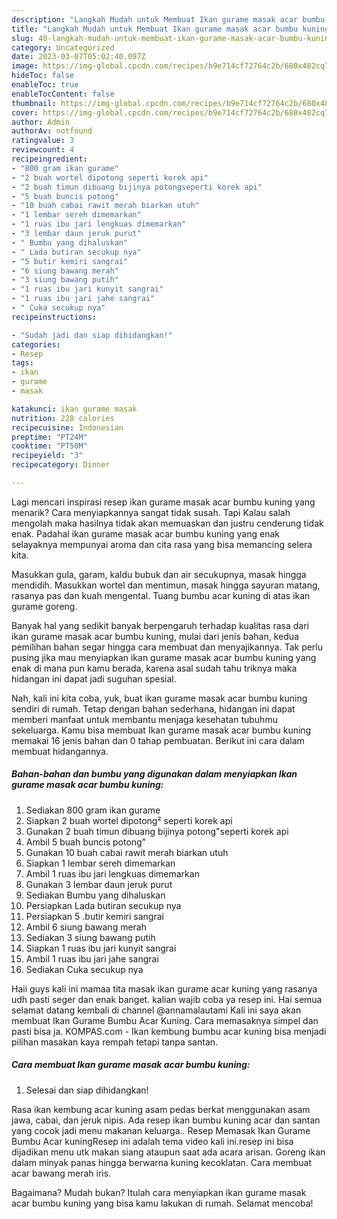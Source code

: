 ```yaml
---
description: "Langkah Mudah untuk Membuat Ikan gurame masak acar bumbu kuning yang Lezat"
title: "Langkah Mudah untuk Membuat Ikan gurame masak acar bumbu kuning yang Lezat"
slug: 40-langkah-mudah-untuk-membuat-ikan-gurame-masak-acar-bumbu-kuning-yang-lezat
category: Uncategorized
date: 2023-03-07T05:02:40.097Z
image: https://img-global.cpcdn.com/recipes/b9e714cf72764c2b/680x482cq70/ikan-gurame-masak-acar-bumbu-kuning-foto-resep-utama.jpg
hideToc: false
enableToc: true
enableTocContent: false
thumbnail: https://img-global.cpcdn.com/recipes/b9e714cf72764c2b/680x482cq70/ikan-gurame-masak-acar-bumbu-kuning-foto-resep-utama.jpg
cover: https://img-global.cpcdn.com/recipes/b9e714cf72764c2b/680x482cq70/ikan-gurame-masak-acar-bumbu-kuning-foto-resep-utama.jpg
author: Admin
authorAv: notfound
ratingvalue: 3
reviewcount: 4
recipeingredient:
- "800 gram ikan gurame"
- "2 buah wortel dipotong seperti korek api"
- "2 buah timun dibuang bijinya potongseperti korek api"
- "5 buah buncis potong"
- "10 buah cabai rawit merah biarkan utuh"
- "1 lembar sereh dimemarkan"
- "1 ruas ibu jari lengkuas dimemarkan"
- "3 lembar daun jeruk purut"
- " Bumbu yang dihaluskan"
- " Lada butiran secukup nya"
- "5 butir kemiri sangrai"
- "6 siung bawang merah"
- "3 siung bawang putih"
- "1 ruas ibu jari kunyit sangrai"
- "1 ruas ibu jari jahe sangrai"
- " Cuka secukup nya"
recipeinstructions:

- "Sudah jadi dan siap dihidangkan!"
categories:
- Resep
tags:
- ikan
- gurame
- masak

katakunci: ikan gurame masak 
nutrition: 228 calories
recipecuisine: Indonesian
preptime: "PT24M"
cooktime: "PT50M"
recipeyield: "3"
recipecategory: Dinner

---
```



Lagi mencari inspirasi resep ikan gurame masak acar bumbu kuning yang menarik? Cara menyiapkannya sangat tidak susah. Tapi Kalau salah mengolah maka hasilnya tidak akan memuaskan dan justru cenderung tidak enak. Padahal ikan gurame masak acar bumbu kuning yang enak selayaknya mempunyai aroma dan cita rasa yang bisa memancing selera kita.


Masukkan gula, garam, kaldu bubuk dan air secukupnya, masak hingga mendidih. Masukkan wortel dan mentimun, masak hingga sayuran matang, rasanya pas dan kuah mengental. Tuang bumbu acar kuning di atas ikan gurame goreng.

Banyak hal yang sedikit banyak berpengaruh terhadap kualitas rasa dari ikan gurame masak acar bumbu kuning, mulai dari jenis bahan, kedua pemilihan bahan segar hingga cara membuat dan menyajikannya. Tak perlu pusing jika mau menyiapkan ikan gurame masak acar bumbu kuning yang enak di mana pun kamu berada, karena asal sudah tahu triknya maka hidangan ini dapat jadi suguhan spesial.


Nah, kali ini kita coba, yuk, buat ikan gurame masak acar bumbu kuning sendiri di rumah. Tetap dengan bahan sederhana, hidangan ini dapat memberi manfaat untuk membantu menjaga kesehatan tubuhmu sekeluarga. Kamu bisa membuat Ikan gurame masak acar bumbu kuning memakai 16 jenis bahan dan 0 tahap pembuatan. Berikut ini cara dalam membuat hidangannya.

<!--inarticleads1-->

##### Bahan-bahan dan bumbu yang digunakan dalam menyiapkan Ikan gurame masak acar bumbu kuning:

1. Sediakan 800 gram ikan gurame
1. Siapkan 2 buah wortel dipotong² seperti korek api
1. Gunakan 2 buah timun dibuang bijinya potong&#34;seperti korek api
1. Ambil 5 buah buncis potong&#34;
1. Gunakan 10 buah cabai rawit merah biarkan utuh
1. Siapkan 1 lembar sereh dimemarkan
1. Ambil 1 ruas ibu jari lengkuas dimemarkan
1. Gunakan 3 lembar daun jeruk purut
1. Sediakan  Bumbu yang dihaluskan
1. Persiapkan  Lada butiran secukup nya
1. Persiapkan 5 .butir kemiri sangrai
1. Ambil 6 siung bawang merah
1. Sediakan 3 siung bawang putih
1. Siapkan 1 ruas ibu jari kunyit sangrai
1. Ambil 1 ruas ibu jari jahe sangrai
1. Sediakan  Cuka secukup nya


Haii guys kali ini mamaa tita masak ikan gurame acar kuning yang rasanya udh pasti seger dan enak banget. kalian wajib coba ya resep ini. Hai semua selamat datang kembali di channel @annamalautami Kali ini saya akan membuat Ikan Gurame Bumbu Acar Kuning. Cara memasaknya simpel dan pasti bisa ja. KOMPAS.com - Ikan kembung bumbu acar kuning bisa menjadi pilihan masakan kaya rempah tetapi tanpa santan. 

<!--inarticleads2-->

##### Cara membuat Ikan gurame masak acar bumbu kuning:


1. Selesai dan siap dihidangkan!

Rasa ikan kembung acar kuning asam pedas berkat menggunakan asam jawa, cabai, dan jeruk nipis. Ada resep ikan bumbu kuning acar dan santan yang cocok jadi menu makanan keluarga.. Resep Memasak Ikan Gurame Bumbu Acar kuningResep ini adalah tema video kali ini.resep ini bisa dijadikan menu utk makan siang ataupun saat ada acara arisan. Goreng ikan dalam minyak panas hingga berwarna kuning kecoklatan. Cara membuat acar bawang merah iris. 

Bagaimana? Mudah bukan? Itulah cara menyiapkan ikan gurame masak acar bumbu kuning yang bisa kamu lakukan di rumah. Selamat mencoba!

